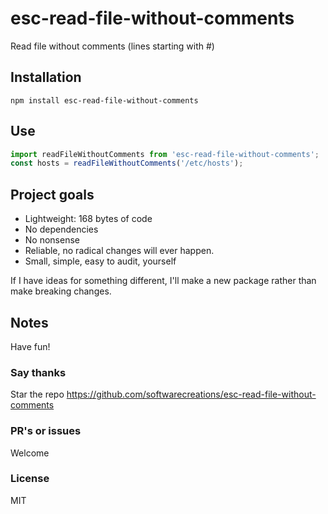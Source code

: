 # esc-read-file-without-comments
Read file without comments (lines starting with #)

## Installation
`npm install esc-read-file-without-comments`

## Use
```JavaScript
import readFileWithoutComments from 'esc-read-file-without-comments';
const hosts = readFileWithoutComments('/etc/hosts');
```

## Project goals
* Lightweight: 168 bytes of code
* No dependencies
* No nonsense
* Reliable, no radical changes will ever happen.
* Small, simple, easy to audit, yourself

If I have ideas for something different, I'll make a new package rather than make breaking changes.

## Notes
Have fun!

### Say thanks
Star the repo
https://github.com/softwarecreations/esc-read-file-without-comments

### PR's or issues
Welcome

### License
MIT

